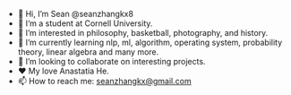 - 👋 Hi, I’m Sean @seanzhangkx8
- 🏫 I‘m a student at Cornell University.
- 👀 I’m interested in philosophy, basketball, photography, and history.
- 🌱 I’m currently learning nlp, ml, algorithm, operating system, probability theory, linear algebra and many more.
- 💞️ I’m looking to collaborate on interesting projects.
- ❤️ My love Anastatia He.
- 📫 How to reach me: seanzhangkx@gmail.com
